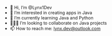 - 👋 Hi, I’m @Lynx1Dev
- 🔎 I’m interested in creating apps in Java
- 🌱 I’m currently learning Java and Python
- 👨🏻‍💻 I’m looking to collaborate on Java projects
- 📫 How to reach me: lynx.dev@outlook.com
